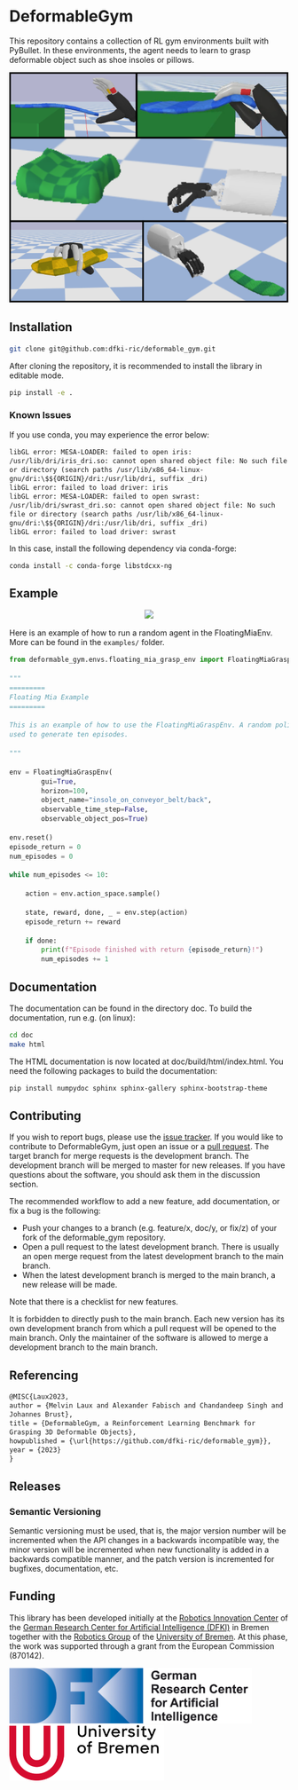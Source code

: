 # DeformableGym

This repository contains a collection of RL gym environments built with PyBullet. In these environments, the agent 
needs to learn to grasp deformable object such as shoe insoles or pillows.

<p align="center">
  <img src="doc/source/_static/defgym.svg" />
</p>


## Installation 

```bash
git clone git@github.com:dfki-ric/deformable_gym.git
```

After cloning the repository, it is recommended to install the library in editable mode.

```bash
pip install -e .
```

### Known Issues

If you use conda, you may experience the error below:

```
libGL error: MESA-LOADER: failed to open iris: /usr/lib/dri/iris_dri.so: cannot open shared object file: No such file or directory (search paths /usr/lib/x86_64-linux-gnu/dri:\$${ORIGIN}/dri:/usr/lib/dri, suffix _dri)
libGL error: failed to load driver: iris
libGL error: MESA-LOADER: failed to open swrast: /usr/lib/dri/swrast_dri.so: cannot open shared object file: No such file or directory (search paths /usr/lib/x86_64-linux-gnu/dri:\$${ORIGIN}/dri:/usr/lib/dri, suffix _dri)
libGL error: failed to load driver: swrast
```

In this case, install the following dependency via conda-forge:

```bash
conda install -c conda-forge libstdcxx-ng
```

## Example

<p align="center">
  <img src="doc/source/_static/grasp_grid.gif" />
</p>

Here is an example of how to run a random agent in the FloatingMiaEnv. More can be found in the `examples/` folder.

```Python
from deformable_gym.envs.floating_mia_grasp_env import FloatingMiaGraspEnv

"""
=========
Floating Mia Example
=========

This is an example of how to use the FloatingMiaGraspEnv. A random policy is then 
used to generate ten episodes. 

"""

env = FloatingMiaGraspEnv(
        gui=True,
        horizon=100,
        object_name="insole_on_conveyor_belt/back",
        observable_time_step=False,
        observable_object_pos=True)

env.reset()
episode_return = 0
num_episodes = 0

while num_episodes <= 10:

    action = env.action_space.sample()

    state, reward, done, _ = env.step(action)
    episode_return += reward

    if done:
        print(f"Episode finished with return {episode_return}!")
        num_episodes += 1

```


## Documentation
The documentation can be found in the directory doc. To build the documentation, run e.g. (on linux):

```bash
cd doc
make html
```
The HTML documentation is now located at doc/build/html/index.html. You need the following packages to build the documentation:

```bash
pip install numpydoc sphinx sphinx-gallery sphinx-bootstrap-theme
```

## Contributing

If you wish to report bugs, please use the [issue tracker](https://github.com/dfki-ric/deformable_gym/issues). If you would like to contribute to DeformableGym, just open an issue or a 
[pull request](https://github.com/dfki-ric/deformable_gym/pulls). The target branch for 
merge requests is the development branch. The development branch will be merged to master for new releases. If you have 
questions about the software, you should ask them in the discussion section.

The recommended workflow to add a new feature, add documentation, or fix a bug is the following:
- Push your changes to a branch (e.g. feature/x, doc/y, or fix/z) of your fork of the deformable_gym repository.
- Open a pull request to the latest development branch. There is usually an open merge request from the latest development branch to the main branch. 
- When the latest development branch is merged to the main branch, a new release will be made.

Note that there is a checklist for new features.

It is forbidden to directly push to the main branch. Each new version has its own development branch from which a pull request will be opened to the main branch. Only the maintainer of the software is allowed to merge a development branch to the main branch.

## Referencing

```
@MISC{Laux2023,
author = {Melvin Laux and Alexander Fabisch and Chandandeep Singh and Johannes Brust},
title = {DeformableGym, a Reinforcement Learning Benchmark for Grasping 3D Deformable Objects},
howpublished = {\url{https://github.com/dfki-ric/deformable_gym}},
year = {2023}
}
```

## Releases

### Semantic Versioning

Semantic versioning must be used, that is, the major version number will be
incremented when the API changes in a backwards incompatible way, the minor
version will be incremented when new functionality is added in a backwards
compatible manner, and the patch version is incremented for bugfixes,
documentation, etc.


## Funding

This library has been developed initially at the
[Robotics Innovation Center](http://robotik.dfki-bremen.de/en/startpage.html) of the 
[German Research Center for Artificial Intelligence (DFKI)](http://www.dfki.de) in Bremen together with the 
[Robotics Group](https://robotik.dfki-bremen.de/en/about-us/university-of-bremen-robotics-group.html) of the 
[University of Bremen](http://www.uni-bremen.de/en.html). At this phase, the work was supported through a grant from the European
Commission (870142).

<p float="left">
    <img src="doc/source/_static/DFKI_Logo.jpg" height="100px" />
    <img src="doc/source/_static/Uni_Logo.png" height="100px" />
</p>





